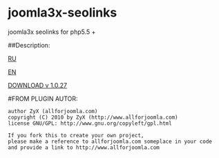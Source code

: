 # joomla3x-seolinks
joomla3x seolinks for php5.5 +

##Description:

[RU](http://allforjoomla.ru/xplugins/plg-seolinks)

[EN](http://allforjoomla.com/xplugins/plg-seolinks)

[DOWNLOAD v 1.0.27](https://github.com/IlyaMokin/joomla3x-seolinks/raw/master/plg_seolinks3.zip)

#FROM PLUGIN AUTOR:
```
author ZyX (allforjoomla.com)
copyright (C) 2010 by ZyX (http://www.allforjoomla.com)
license GNU/GPL: http://www.gnu.org/copyleft/gpl.html

If you fork this to create your own project,
please make a reference to allforjoomla.com someplace in your code
and provide a link to http://www.allforjoomla.com
```
